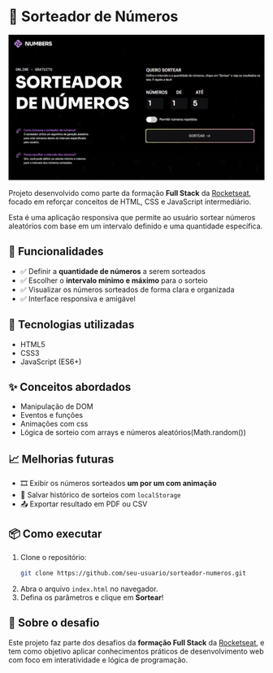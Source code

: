 # 🔢 Sorteador de Números
![screenshot](./assets/preview.png)

Projeto desenvolvido como parte da formação **Full Stack** da [Rocketseat](https://www.rocketseat.com.br/), focado em reforçar conceitos de HTML, CSS e JavaScript intermediário.

Esta é uma aplicação responsiva que permite ao usuário sortear números aleatórios com base em um intervalo definido e uma quantidade específica.

## 🚀 Funcionalidades

- ✅ Definir a **quantidade de números** a serem sorteados
- ✅ Escolher o **intervalo mínimo e máximo** para o sorteio
- ✅ Visualizar os números sorteados de forma clara e organizada
- ✅ Interface responsiva e amigável

## 🎯 Tecnologias utilizadas

- HTML5
- CSS3
- JavaScript (ES6+)

## ✨ Conceitos abordados

- Manipulação de DOM
- Eventos e funções
- Animações com css
- Lógica de sorteio com arrays e números aleatórios(Math.random())

## 📈 Melhorias futuras

- 🎞️ Exibir os números sorteados **um por um com animação**
- 💾 Salvar histórico de sorteios com `localStorage`
- 📤 Exportar resultado em PDF ou CSV


## 📦 Como executar

1. Clone o repositório:
   ```bash
   git clone https://github.com/seu-usuario/sorteador-numeros.git

1. Abra o arquivo `index.html` no navegador.
2. Defina os parâmetros e clique em **Sortear**!

## 🧠 Sobre o desafio

Este projeto faz parte dos desafios da **formação Full Stack** da [Rocketseat](https://www.rocketseat.com.br/), e tem como objetivo aplicar conhecimentos práticos de desenvolvimento web com foco em interatividade e lógica de programação.

